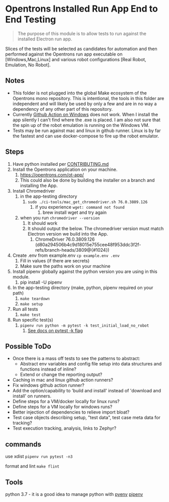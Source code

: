 # Opentrons Installed Run App End to End Testing

> The purpose of this module is to allow tests to run against the installed Electron run app.

Slices of the tests will be selected as candidates for automation and then performed against the Opentrons run app executable on [Windows,Mac,Linux] and various robot configurations [Real Robot, Emulation, No Robot].

## Notes
- This folder is not plugged into the global Make ecosystem of the Opentrons mono repository.  This is intentional, the tools in this folder are independent and will likely be used by only a few and are in no way a dependency of any other part of this repository.
- Currently [Github Action on Windows](../.github/workflows/app-installed-test-windows.yaml) does not work.  When I install the app silently I can't find where the .exe is placed.  I am also not sure that the spin up of the robot emulation is running on the Windows VM.
- Tests may be run against mac and linux in github runner.  Linux is by far the fastest and can use docker-compose to fire up the robot emulator.


## Steps

1. Have python installed per [CONTRIBUTING.md](../CONTRIBUTING.md)
2. Install the Opentrons application on your machine.
   1. https://opentrons.com/ot-app/
   2. This could also be done by building the installer on a branch and installing the App.
3. Install Chromedriver
   1. in the app-testing directory
      1. `sudo ./ci-tools/mac_get_chromedriver.sh 76.0.3809.126`
         1. if you experience `wget: command not found`
            1. brew install wget and try again
   2. when you run `chromedriver --version`
         1. It should work
         2. It should output the below.  The chromedriver version must match Electron version we build into the App.
            1. ChromeDriver 76.0.3809.126 (d80a294506b4c9d18015e755cee48f953ddc3f2f-refs/branch-heads/3809@{#1024})
4. Create .env from example.env `cp example.env .env`
   1. Fill in values (if there are secrets)
   2. Make sure the paths work on your machine
5. Install pipenv globally against the python version you are using in this module.
   1. pip install -U pipenv
6. In the app-testing directory (make, python, pipenv required on your path)
   1. `make teardown`
   2. `make setup`
7. Run all tests
   1. `make test`
8. Run specific test(s)
   1. `pipenv run python -m pytest -k test_initial_load_no_robot`
      1. [See docs on pytest -k flag](https://docs.pytest.org/en/6.2.x/usage.html#specifying-tests-selecting-tests)

## Possible ToDo

- Once there is a mass off tests to see the patterns to abstract:
  - Abstract env variables and config file setup into data structures and functions instead of inline?
  - Extend or change the reporting output?
- Caching in mac and linux github action runners?
- Fix windows github action runner?
- Add the option/capability to 'build and install' instead of 'download and install' on runners.
- Define steps for a VM/docker locally for linux runs?
- Define steps for a VM locally for windows runs?
- Better injection of dependencies to relieve import bloat?
- Test case objects describing setup, "test data", test case meta data for tracking?
- Test execution tracking, analysis, links to Zephyr?

## commands

use xdist
`pipenv run pytest -n3`

format and lint
`make flint`

## Tools

python 3.7 - it is a good idea to manage python with [pyenv](https://realpython.com/intro-to-pyenv)
[pipenv](https://pipenv.pypa.io/en/latest/)
